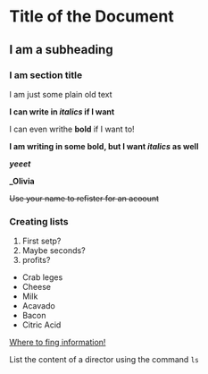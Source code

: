 # Title of the Document
## I am a subheading 
### I am section title 

I am just some plain old text 

 **I can write in *italics* if I want**

I can even writhe **bold** if I want to!

**I am writing in some bold, but I want _italics_
as well**
 
 __*yeeet*__ 

 **_Olivia** 
 
 ~~Use your name to refister for an acoount~~

 ### Creating lists
 1. First setp?
 2. Maybe seconds?
 3. profits?

   
* Crab leges
* Cheese
* Milk
* Acavado
* Bacon 
* Citric Acid 

[Where to fing information!](http:www.Google.com)
 
 List the content of a director using the command `ls` 
 